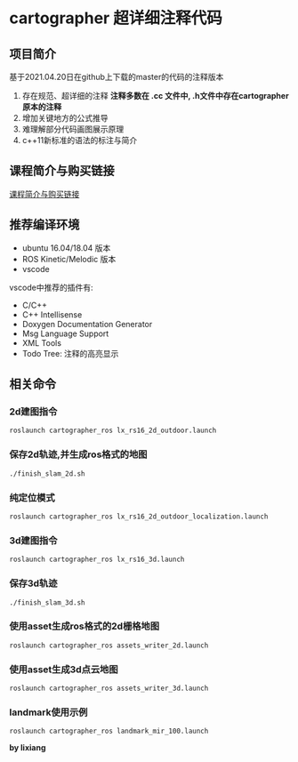 # cartographer 超详细注释代码

## 项目简介
基于2021.04.20日在github上下载的master的代码的注释版本
1. 存在规范、超详细的注释
**注释多数在 .cc 文件中, .h文件中存在cartographer原本的注释**
2. 增加关键地方的公式推导
3. 难理解部分代码画图展示原理
4. c++11新标准的语法的标注与简介

## 课程简介与购买链接
[课程简介与购买链接](https://mp.weixin.qq.com/s?__biz=MzIxOTczOTM4NA==&mid=2247519351&idx=1&sn=870a6b1eddf74e51506d2e3af87e2ed1&chksm=97d469e0a0a3e0f6c568686ffa44d52edeee171c751c87b4fca2066d42ed31def2dd1e992698&mpshare=1&scene=1&srcid=06138WbGlINKf3uMM9KaVDi8&sharer_sharetime=1623575086288&sharer_shareid=e0bf4e1cc54f09628a44697dfe50325e&exportkey=AR7RZxSncUsVlZg4gSHEVPw%3D&pass_ticket=eslcXL6f%2BHecxgumHaP%2BPfhvfGtlNNZfPvtBZvQmODNPJP5LT2Stt5%2FM07etmy1a&wx_header=0#rd)

## 推荐编译环境
- ubuntu 16.04/18.04 版本
- ROS Kinetic/Melodic 版本
- vscode

vscode中推荐的插件有: 
- C/C++
- C++ Intellisense
- Doxygen Documentation Generator
- Msg Language Support
- XML Tools
- Todo Tree: 注释的高亮显示


## 相关命令

### 2d建图指令
`roslaunch cartographer_ros lx_rs16_2d_outdoor.launch`

### 保存2d轨迹,并生成ros格式的地图
`./finish_slam_2d.sh`

### 纯定位模式
`roslaunch cartographer_ros lx_rs16_2d_outdoor_localization.launch`

### 3d建图指令
`roslaunch cartographer_ros lx_rs16_3d.launch`

### 保存3d轨迹
`./finish_slam_3d.sh`

### 使用asset生成ros格式的2d栅格地图
`roslaunch cartographer_ros assets_writer_2d.launch`

### 使用asset生成3d点云地图
`roslaunch cartographer_ros assets_writer_3d.launch`

### landmark使用示例
`roslaunch cartographer_ros landmark_mir_100.launch`


**by lixiang**
